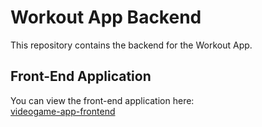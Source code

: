 
# Workout App Backend

This repository contains the backend for the Workout App.

## Front-End Application

You can view the front-end application here:  
[videogame-app-frontend](https://github.com/tanzie1313/workout-app-frontend)



